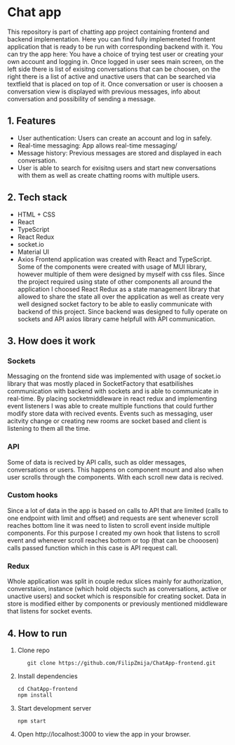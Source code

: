 # Chat app

This repository is part of chatting app project containing frontend and backend implementation. Here you can find fully implemeneted frontent application that is ready to be run with corresponding backend with it. 
You can try the app here:
You have a choice of trying test user or creating your own account and logging in. Once logged in user sees main screen, on the left side there is list of exisitng conversations that can be choosen, on the right there is a list of active and unactive users that can be searched via textfield that is placed on top of it. Once conversation or user is choosen a conversation view is displayed with previous messages, info about conversation and possibility of sending a message.

## 1. Features
- User authentication: Users can create an account and log in safely.
- Real-time messaging: App allows real-time messaging/
- Message history: Previous messages are stored and displayed in each conversation.
- User is able to search for exisitng users and start new conversations with them as well as create chatting rooms with multiple users.

## 2. Tech stack
- HTML + CSS
- React
- TypeScript
- React Redux
- socket.io
- Material UI
- Axios
Frontend application was created with React and TypeScript. Some of the components were created with usage of MUI library, however multiple of them were designed by myself with css files. 
Since the project required using state of other components all around the application I choosed React Redux as a state management library that allowed to share the state all over the application as well as create very well designed socket factory to be able to easliy communicate with backend of this project. Since backend was designed to fully operate on sockets and API axios library came helpfull with API communication.

## 3. How does it work
### Sockets
Messaging on the frontend side was implemented with usage of socket.io library that was mostly placed in SocketFactory that esatbilishes communication with backend with sockets and is able to communicate in real-time. By placing socketmiddleware in react redux and implementing event listeners I was able to create multiple functions that could further modify store data with recived events. Events such as messaging, user acitvity change or creating new rooms are socket based and client is listening to them all the time.
### API
Some of data is recived by API calls, such as older messages, conversations or users. This happens on component mount and also when user scrolls through the components. With each scroll new data is recived.
### Custom hooks
Since a lot of data in the app is based on calls to API that are limited (calls to one endpoint with limit and offset) and requests are sent whenever scroll reaches bottom line it was need to listen to scroll event inside multiple components. For this purpose I created my own hook that listens to scroll event and whenever scroll reaches bottom or top (that can be chooosen) calls passed function which in this case is API request call. 
### Redux
Whole application was split in couple redux slices mainly  for authorization, converstaion, instance (which hold objects such as conversations, active or unactive users) and socket which is responsible for creating socket. Data in store is modified either by components or previously mentioned middleware that listens for socket events.

## 4. How to run
1. Clone repo
      ```
         git clone https://github.com/FilipZmija/ChatApp-frontend.git 
      ```
      
2. Install dependencies
   ```
   cd ChatApp-frontend
   npm install
   ```
3. Start development server
   ```
   npm start
   ```
4. Open http://localhost:3000 to view the app in your browser.
